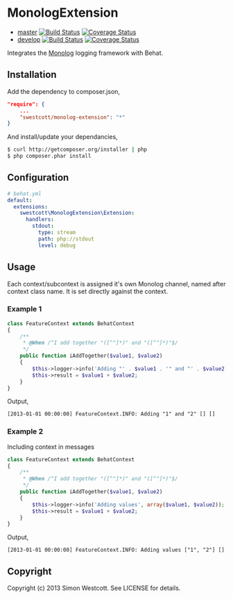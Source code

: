 MonologExtension
================

- [master](https://github.com/swestcott/MonologExtension) [![Build Status](https://travis-ci.org/swestcott/MonologExtension.png?branch=master)](https://travis-ci.org/swestcott/MonologExtension) [![Coverage Status](https://coveralls.io/repos/swestcott/MonologExtension/badge.svg?branch=master)](https://coveralls.io/r/swestcott/MonologExtension?branch=master)
- [develop](https://github.com/swestcott/MonologExtension/tree/develop) [![Build Status](https://travis-ci.org/swestcott/MonologExtension.png?branch=develop)](https://travis-ci.org/swestcott/MonologExtension) [![Coverage Status](https://coveralls.io/repos/swestcott/MonologExtension/badge.svg?branch=develop)](https://coveralls.io/r/swestcott/MonologExtension?branch=develop)

Integrates the [Monolog](https://github.com/Seldaek/monolog) logging framework with Behat.

Installation
------------

Add the dependency to composer.json,

```json
"require": {
    ...
    "swestcott/monolog-extension": "*"
}
```

And install/update your dependancies,

```bash
$ curl http://getcomposer.org/installer | php
$ php composer.phar install
```

Configuration
-------------

```yaml
# behat.yml
default:
  extensions:
    swestcott\MonologExtension\Extension:
      handlers:
        stdout:
          type: stream
          path: php://stdout
          level: debug
```

Usage
-----

Each context/subcontext is assigned it's own Monolog channel, named after context class name. It is set directly against the context.

### Example 1

```php
class FeatureContext extends BehatContext
{
    /**
     * @When /^I add together "([^"]*)" and "([^"]*)"$/
     */
    public function iAddTogether($value1, $value2)
    {
        $this->logger->info('Adding "' . $value1 . '" and "' . $value2 . '"');
        $this->result = $value1 + $value2;
    }
}
```

Output,

```
[2013-01-01 00:00:00] FeatureContext.INFO: Adding "1" and "2" [] []
```

### Example 2

Including context in messages

```php
class FeatureContext extends BehatContext
{
    /**
     * @When /^I add together "([^"]*)" and "([^"]*)"$/
     */
    public function iAddTogether($value1, $value2)
    {
        $this->logger->info('Adding values', array($value1, $value2));
        $this->result = $value1 + $value2;
    }
}
```

Output,

```
[2013-01-01 00:00:00] FeatureContext.INFO: Adding values ["1", "2"] []
```

Copyright
---------

Copyright (c) 2013 Simon Westcott. See LICENSE for details.
